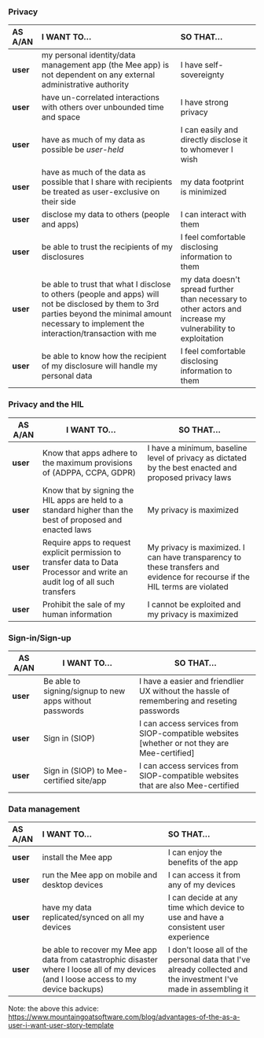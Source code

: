 ### Privacy 

| AS A/AN  | I WANT TO…                                                   | SO THAT…                                                     |
| :------- | :----------------------------------------------------------- | :----------------------------------------------------------- |
| **user** | my personal identity/data management app (the Mee app) is not dependent on any external administrative authority | I have self-sovereignty                                      |
| **user** | have un-correlated interactions with others over unbounded time and space | I have strong privacy                                        |
| **user** | have as much of my data as possible be *user-held*           | I can easily and directly disclose it to whomever I wish     |
| **user** | have as much of the data as possible that I share with recipients be treated as user-exclusive on their side | my data footprint is minimized                               |
| **user** | disclose my data to others (people and apps)                 | I can interact with them                                     |
| **user** | be able to trust the recipients of my disclosures            | I feel comfortable disclosing information to them            |
| **user** | be able to trust that what I disclose to others (people and apps) will not be disclosed by them to 3rd parties beyond the minimal amount necessary to implement the interaction/transaction with me | my data doesn't spread further than necessary to other actors and increase my vulnerability to exploitation |
| **user** | be able to know how the recipient of my disclosure will handle my personal data | I feel comfortable disclosing information to them            |

### Privacy and the HIL

| AS A/AN  | I WANT TO…                                                   | SO THAT…                                                     |
| -------- | ------------------------------------------------------------ | ------------------------------------------------------------ |
| **user** | Know that apps adhere to the maximum provisions of (ADPPA, CCPA, GDPR) | I have a minimum, baseline level of privacy as dictated by the best enacted and proposed privacy laws |
| **user** | Know that by signing the HIL apps are held to a standard higher than the best of proposed and enacted laws | My privacy is maximized                                      |
| **user** | Require apps to request explicit permission to transfer data to Data Processor and write an audit log of all such transfers | My privacy is maximized. I can have transparency to these transfers and evidence for recourse if the HIL terms are violated |
| **user** | Prohibit the sale of my human information                    | I cannot be exploited and my privacy is maximized            |

### Sign-in/Sign-up

| AS A/AN  | I WANT TO…                                                   | SO THAT…                                                     |
| -------- | ------------------------------------------------------------ | ------------------------------------------------------------ |
| **user** | Be able to signing/signup to new apps without passwords      | I have a easier and friendlier UX without the hassle of remembering and reseting passwords |
| **user** | Sign in (SIOP)                                               | I can access services from SIOP-compatible websites [whether or not they are Mee-certified] |
| **user** | Sign in (SIOP) to Mee-certified site/app                     | I can access services from SIOP-compatible websites that are also Mee-certified |


### Data management 

| AS A/AN  | I WANT TO…                                                   | SO THAT…                                                     |
| :------- | :----------------------------------------------------------- | :----------------------------------------------------------- |
| **user** | install the Mee app                                          | I can enjoy the benefits of the app                          |
| **user** | run the Mee app on mobile and desktop devices                | I can access it from any of my devices                       |
| **user** | have my data replicated/synced on all my devices             | I can decide at any time which device to use and have a consistent user experience |
| **user** | be able to recover my Mee app data from catastrophic disaster where I loose all of my devices (and I loose access to my device backups) | I don't loose all of the personal data that I've already collected and the investment I've made in assembling it |

Note: the above this advice: https://www.mountaingoatsoftware.com/blog/advantages-of-the-as-a-user-i-want-user-story-template  

